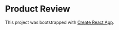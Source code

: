 # Product Review

This project was bootstrapped with [Create React App](https://github.com/facebook/create-react-app).
